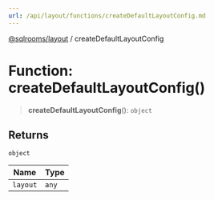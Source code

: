 ```yaml
---
url: /api/layout/functions/createDefaultLayoutConfig.md
---
```

[@sqlrooms/layout](../index.md) / createDefaultLayoutConfig

# Function: createDefaultLayoutConfig()

> **createDefaultLayoutConfig**(): `object`

## Returns

`object`

| Name | Type |
| ------ | ------ |
|  `layout` | `any` |
